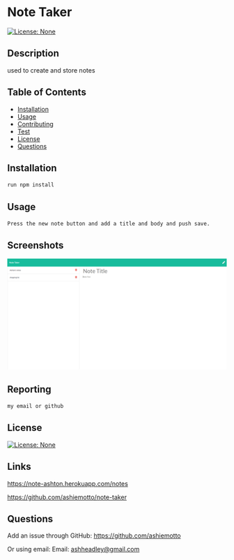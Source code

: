 # Note Taker

  
[![License: None](https://img.shields.io/badge/License-None-blue.svg)](https://opensource.org/licenses/none)
  
## Description
used to create and store notes
  
## Table of Contents
- [Installation](#installation)
- [Usage](#usage)
- [Contributing](#contributing)
- [Test](#test)
- [License](#license)
- [Questions](#questions)
  
## Installation
```md
run npm install
```
  
## Usage
```md
Press the new note button and add a title and body and push save.
```
  
## Screenshots
![picture of website](./pic/screenshoot.png)
  
## Reporting
```md
my email or github
```
## License
[![License: None](https://img.shields.io/badge/License-None-blue.svg)](https://opensource.org/licenses/none)

## Links 
https://note-ashton.herokuapp.com/notes

https://github.com/ashiemotto/note-taker  
## Questions 
Add an issue through GitHub:
 https://github.com/ashiemotto
  
Or using email:
Email: ashheadley@gmail.com


